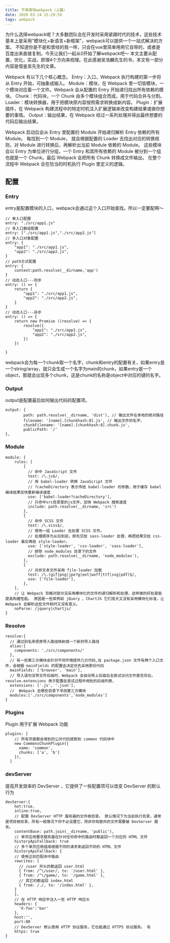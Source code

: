 ```yaml
---
title: 不再害怕webpack（上篇）
date: 2020-03-14 15:29:59
tags: webpack
---
```

为什么选择webpack呢？大多数团队会在开发时采用紧跟时代的技术，这些技术基本上是采用"模块化+新语言+新框架"，webpack可以提供一个一站式解决的方案。
不知道你是不是和曾经的我一样，只会在vue里简单用用它自带的，或者是百度出来直接复制。今天让我们一起从0开始了解webpack吧～
本文主要从配置，优化，实战，原理4个方向来梳理。在此感谢吴浩麟先生的书，本文有一部分内容是借鉴吴先生的文章。

<!-- more -->

Webpack 有以下几个核心概念。
Entry：入口，Webpack 执行构建的第一步将从 Entry 开始，可抽象成输入。
Module：模块，在 Webpack 里一切皆模块，一个模块对应着一个文件。Webpack 会从配置的 Entry 开始递归找出所有依赖的模块。
Chunk：代码块，一个 Chunk 由多个模块组合而成，用于代码合并与分割。
Loader：模块转换器，用于把模块原内容按照需求转换成新内容。
Plugin：扩展插件，在 Webpack 构建流程中的特定时机注入扩展逻辑来改变构建结果或做你想要的事情。
Output：输出结果，在 Webpack 经过一系列处理并得出最终想要的代码后输出结果。

Webpack 启动后会从 Entry 里配置的 Module 开始递归解析 Entry 依赖的所有 Module。 每找到一个 Module， 就会根据配置的 Loader 去找出对应的转换规则，对 Module 进行转换后，再解析出当前 Module 依赖的 Module。 这些模块会以 Entry 为单位进行分组，一个 Entry 和其所有依赖的 Module 被分到一个组也就是一个 Chunk。最后 Webpack 会把所有 Chunk 转换成文件输出。 在整个流程中 Webpack 会在恰当的时机执行 Plugin 里定义的逻辑。

## 配置

### Entry
entry是配置模块的入口，webpack会通过这个入口开始查找。所以一定要配啊～

    // 单入口配置
    entry: "./src/app1.js"
    // 多入口数组配置
    entry: ["./src/app1.js","./src/app2.js"]
    // 多入口对象配置
    entry: {
        "app1": "./src/app1.js",
        "app2": "./src/app2.js",
    }
    // path方式配置
    entry: {
        context:path.resolve(__dirname,'app') 
    }
    // 动态入口---同步
    entry: () => {
        return {
            "app1": "./src/app1.js",
            "app2": "./src/app2.js",
        }
    }
    // 动态入口---异步
    entry: () => {
        return new Promise ((resolve) => {
            resolve({
                "app1": "./src/app1.js",
                "app2": "./src/app2.js",
            })
        })
        
    }
    
webpack会为每一个chunk取一个名字，chunk和entry的配置有关，如果entry是一个string/array，就只会生成一个名字为main的chunk，如果entry是一个object，那就会出现多个chunk，这是chunk的名称是object中对应的键的名字。

### Output
output是配置最后如何输出代码的配置项。

    output: {
            path: path.resolve(__dirname, 'dist'), // 输出文件在本地的绝对路径
            filename: '[name].[chunkhash:8].js', // 输出文件的名字，
            chunkFilename: '[name].[chunkhash:8].chunk.js',
            publicPath: '/'
    },
### Module

    module: {
        rules: [
            {
              // 命中 JavaScript 文件
              test: /\.js$/,
              // 用 babel-loader 转换 JavaScript 文件
              // ?cacheDirectory 表示传给 babel-loader 的参数，用于缓存 babel 编译结果加快重新编译速度
              use: ['babel-loader?cacheDirectory'],
              // 只命中src目录里的js文件，加快 Webpack 搜索速度
              include: path.resolve(__dirname, 'src')
            },
            {
              // 命中 SCSS 文件
              test: /\.scss$/,
              // 使用一组 Loader 去处理 SCSS 文件。
              // 处理顺序为从后到前，即先交给 sass-loader 处理，再把结果交给 css-loader 最后再给 style-loader。
              use: ['style-loader', 'css-loader', 'sass-loader'],
              // 排除 node_modules 目录下的文件
              exclude: path.resolve(__dirname, 'node_modules'),
            },
            {
              // 对非文本文件采用 file-loader 加载
              test: /\.(gif|png|jpe?g|eot|woff|ttf|svg|pdf)$/,
              use: ['file-loader'],
            },
        ],
        // 让 Webpack 忽略对部分没采用模块化的文件的递归解析和处理，这样做的好处是能提高构建性能。 原因是一些库例如 jQuery 、ChartJS 它们庞大又没有采用模块化标准，让 Webpack 去解析这些文件耗时又没有意义。
        noParse: /jquery|chartjs/
    }

### Resolve

    resolve:{
      // 通过别名来把原导入路径映射成一个新的导入路径
      alias:{
        components: './src/components/'
      },
      // 有一些第三方模块会针对不同环境提供几分代码,在 package.json 文件有两个入口文件，会根据 mainFields 的配置去决定优先采用那份代码
      mainFields: ['browser', 'main'],
      // 导入语句没带文件后缀时，Webpack 会自动带上后缀后去尝试访问文件是否存在。 resolve.extensions 用于配置在尝试过程中用到的后缀列表，
      extensions: ['.js', '.json'],
      //  Webpack 去哪些目录下寻找第三方模块
      modules:['./src/components','node_modules']
    }

### Plugins
Plugin 用于扩展 Webpack 功能

    plugins: [
        // 所有页面都会用到的公共代码提取到 common 代码块中
        new CommonsChunkPlugin({
          name: 'common',
          chunks: ['a', 'b']
        }),
      ]

### devServer
提高开发效率的 DevServer ，它提供了一些配置项可以改变 DevServer 的默认行为

    devServer:{
        hot:true,
        inline:true,
        // 配置 DevServer HTTP 服务器的文件根目录。 默认情况下为当前执行目录，通常是项目根目录，所有一般情况下你不必设置它，除非你有额外的文件需要被 DevServer 服务。
        contentBase: path.join(__dirname, 'public'),
        // 单页应用要求服务器在针对任何命中的路由时都返回一个对应的 HTML 文件
        historyApiFallback: true
        // 多个单页应用组成根据不同的请求来返回不同的 HTML 文件
        historyApiFallback: {
        // 使用正则匹配命中路由
        rewrites: [
          // /user 开头的都返回 user.html
          { from: /^\/user/, to: '/user.html' },
          { from: /^\/game/, to: '/game.html' },
          // 其它的都返回 index.html
          { from: /./, to: '/index.html' },
        ]
        },
        // 在 HTTP 响应中注入一些 HTTP 响应头
        headers: {
          'X-foo':'bar'
        },
        host:'',
        port:80
        // DevServer 默认使用 HTTP 协议服务，它也能通过 HTTPS 协议服务。 有
        https: true
    }








































